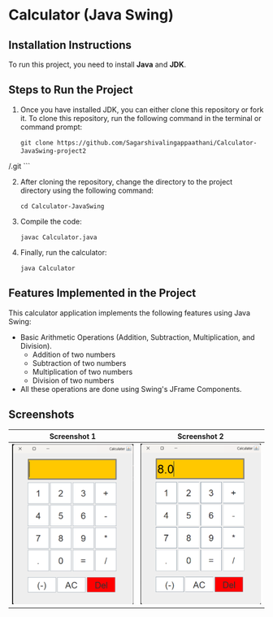 ﻿# Calculator (Java Swing)

## Installation Instructions

To run this project, you need to install **Java** and **JDK**.

## Steps to Run the Project

1. Once you have installed JDK, you can either clone this repository or fork it. To clone this repository, run the following command in the terminal or command prompt:

    ```
    git clone https://github.com/Sagarshivalingappaathani/Calculator-JavaSwing-project2
/.git
    ```

2. After cloning the repository, change the directory to the project directory using the following command:

    ```
    cd Calculator-JavaSwing
    ```

3. Compile the code:

    ```
    javac Calculator.java
    ```

4. Finally, run the calculator:

    ```
    java Calculator
    ```

## Features Implemented in the Project

This calculator application implements the following features using Java Swing:

- Basic Arithmetic Operations (Addition, Subtraction, Multiplication, and Division).
  - Addition of two numbers
  - Subtraction of two numbers
  - Multiplication of two numbers
  - Division of two numbers
- All these operations are done using Swing's JFrame Components.

## Screenshots

| Screenshot 1                                     | Screenshot 2                                     |
| ------------------------------------------------ | ------------------------------------------------ |
| ![Screenshot 1](./images/Screenshot%202023-09-09%20020309.png) | ![Screenshot 2](./images/Screenshot%202023-09-09%20020411.png) |
